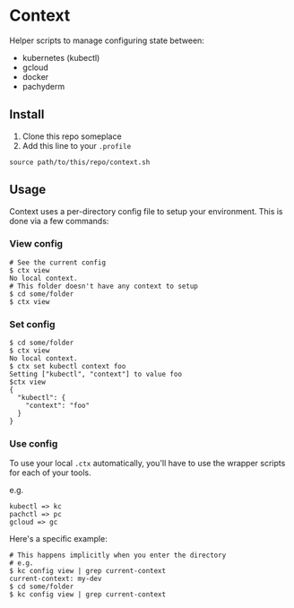 # Context

Helper scripts to manage configuring state between:

- kubernetes (kubectl)
- gcloud
- docker
- pachyderm

## Install

1. Clone this repo someplace
2. Add this line to your `.profile`

```
source path/to/this/repo/context.sh
```

## Usage

Context uses a per-directory config file to setup your environment. This is done via a few commands:


### View config

```
# See the current config
$ ctx view
No local context.
# This folder doesn't have any context to setup
$ cd some/folder
$ ctx view

```

### Set config

```shell
$ cd some/folder
$ ctx view
No local context.
$ ctx set kubectl context foo
Setting ["kubectl", "context"] to value foo
$ctx view
{
  "kubectl": {
    "context": "foo"
  }
}
```

### Use config

To use your local `.ctx` automatically, you'll have to use the wrapper scripts for each of your tools.

e.g.

```
kubectl => kc
pachctl => pc
gcloud => gc
```

Here's a specific example:

```
# This happens implicitly when you enter the directory
# e.g.
$ kc config view | grep current-context
current-context: my-dev
$ cd some/folder
$ kc config view | grep current-context
```


